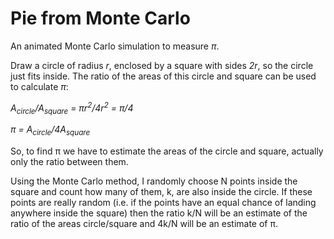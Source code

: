 # Pie from Monte Carlo

An animated Monte Carlo simulation to measure _&pi;_.

Draw a circle of radius _r_, enclosed by a square with sides _2r_, so the circle just fits inside.  The ratio of the areas of this circle and square can be used to calculate _&pi;_:

_A<sub>circle</sub>/A<sub>square</sub> = &pi;r<sup>2</sup>/4r<sup>2</sup> = &pi;/4_

_&pi; = A<sub>circle</sub>/4A<sub>square</sub>_

So, to find π we have to estimate the areas of the circle and square, actually only the ratio between them.  

Using the Monte Carlo method, I randomly choose N points inside the square and count how many of them, k, are also inside the circle.  If these points are really random (i.e. if the points have an equal chance of landing anywhere inside the square) then the ratio k/N will be an estimate of the ratio of the areas circle/square and 4k/N will be an estimate of π.  
